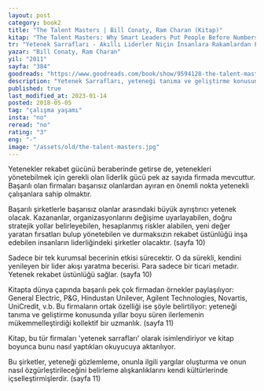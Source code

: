 ```yaml
---
layout: post  
category: book2  
title: "The Talent Masters | Bill Conaty, Ram Charan (Kitap)"  
kitap: "The Talent Masters: Why Smart Leaders Put People Before Numbers"  
tr: "Yetenek Sarrafları - Akıllı Liderler Niçin İnsanlara Rakamlardan Fazla Değer Verir?"  
yazar: "Bill Conaty, Ram Charan"  
yil: "2011"  
sayfa: "384"  
goodreads: "https://www.goodreads.com/book/show/9594128-the-talent-masters"
description: "Yetenek Sarrafları, yeteneği tanıma ve geliştirme konusunda başarılı olan ünlü şirketleri inceliyor."
published: true
last_modified_at: 2023-01-14
posted: 2018-05-05
tag: "çalışma yaşamı"
insta: "no"
reread: "no"
rating: "3"
eng: "-"
image: "/assets/old/the-talent-masters.jpg"
---
```


Yetenekler rekabet gücünü beraberinde getirse de, yetenekleri yönetebilmek için gerekli olan liderlik gücü pek az sayıda firmada mevcuttur. Başarılı olan firmaları başarısız olanlardan ayıran en önemli nokta yetenekli çalışanlara sahip olmaktır.  
  
Başarılı şirketlerle başarısız olanlar arasındaki büyük ayrıştırıcı yetenek olacak. Kazananlar, organizasyonlarını değişime uyarlayabilen, doğru stratejik yollar belirleyebilen, hesaplanmış riskler alabilen, yeni değer yaratan fırsatları bulup yönetebilen ve durmaksızın rekabet üstünlüğü inşa edebilen insanların liderliğindeki şirketler olacaktır. (sayfa 10)  
  
Sadece bir tek kurumsal becerinin etkisi sürecektir. O da sürekli, kendini yenileyen bir lider akışı yaratma becerisi. Para sadece bir ticari metadır. Yetenek rekabet üstünlüğü sağlar. (sayfa 10)  
  
Kitapta dünya çapında başarılı pek çok firmadan örnekler paylaşılıyor: General Electric, P&G, Hindustan Unilever, Agilent Technologies, Novartis, UniCredit, v.b. Bu firmaların ortak özelliği ise şöyle belirtiliyor: yeteneği tanıma ve geliştirme konusunda yıllar boyu süren ilerlemenin mükemmelleştirdiği kollektif bir uzmanlık. (sayfa 11)   
  
Kitap, bu tür firmaları 'yetenek sarrafları' olarak isimlendiriyor ve kitap boyunca bunu nasıl yaptıkları okuyucuya aktarılıyor.  
  
Bu şirketler, yeteneği gözlemleme, onunla ilgili yargılar oluşturma ve onun nasıl özgürleştirileceğini belirleme alışkanlıklarını kendi kültürlerinde içselleştirmişlerdir. (sayfa 11)  
 
